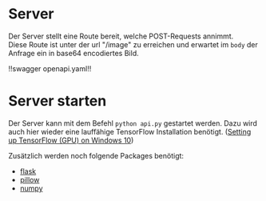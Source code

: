 # Server

Der Server stellt eine Route bereit, welche POST-Requests annimmt.  
Diese Route ist unter der url "/image" zu erreichen und erwartet im `body` der Anfrage ein in base64 encodiertes Bild.

!!swagger openapi.yaml!!

# Server starten

Der Server kann mit dem Befehl `python api.py` gestartet werden. Dazu wird auch hier wieder eine lauffähige TensorFlow
Installation benötigt.
([Setting up TensorFlow (GPU) on Windows 10](https://towardsdatascience.com/setting-up-tensorflow-on-windows-gpu-492d1120414c))

Zusätzlich werden noch folgende Packages benötigt:

- [flask](https://pypi.org/project/Flask/)
- [pillow](https://pypi.org/project/Pillow/)
- [numpy](https://pypi.org/project/numpy/)
